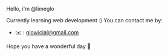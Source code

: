 
Hello, i'm @limeglo

Currently learning web development :)
You can contact me by:
- ✉️ : glowicial@gmail.com

Hope you have a wonderful day 🌵
